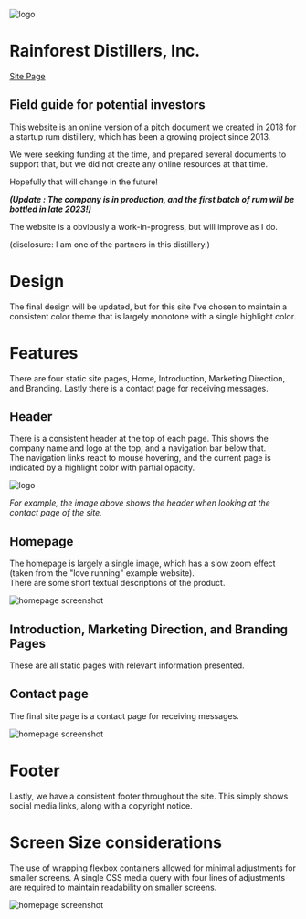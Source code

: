 
  

![logo](https://pxp888.github.io/RDI-field-guide/assets/images/rdilogo-02.png)

  

# Rainforest Distillers, Inc.

[Site Page](https://pxp888.github.io/RDI-field-guide/)

  

## Field guide for potential investors

  

This website is an online version of a pitch document we created in 2018 for a startup rum distillery, which has been a growing project since 2013.

  

We were seeking funding at the time, and prepared several documents to support that, but we did not create any online resources at that time.

  

Hopefully that will change in the future!

  

___(Update : The company is in production, and the first batch of rum will be bottled in late 2023!)___

  

The website is a obviously a work-in-progress, but will improve as I do.

(disclosure: I am one of the partners in this distillery.)

# Design
The final design will be updated, but for this site I've chosen to maintain a consistent color theme that is largely monotone with a single highlight color.  

# Features
There are four static site pages, Home, Introduction, Marketing Direction, and Branding. 
Lastly there is a contact page for receiving messages.  

## Header
There is a consistent header at the top of each page.  This shows the company name and logo at the top, and a navigation bar below that.  
The navigation links react to mouse hovering, and the current page is indicated by a highlight color with partial opacity.  

![logo](https://pxp888.github.io/RDI-field-guide/assets/images/rm-1.webp)

*For example, the image above shows the header when looking at the contact page of the site.*

## Homepage
The homepage is largely a single image, which has a slow zoom effect (taken from the "love running" example website).  
There are some short textual descriptions of the product.  

![homepage screenshot](https://pxp888.github.io/RDI-field-guide/assets/images/rm-2.webp)


## Introduction, Marketing Direction, and Branding Pages

These are all static pages with relevant information presented.  

## Contact page
The final site page is a contact page for receiving messages.  

![homepage screenshot](https://pxp888.github.io/RDI-field-guide/assets/images/rm-3.webp)


# Footer
Lastly, we have a consistent footer throughout the site.  This simply shows social media links, along with a copyright notice.  

# Screen Size considerations
The use of wrapping flexbox containers allowed for minimal adjustments for smaller screens.  A single CSS media query with four lines of adjustments are required to maintain readability on smaller screens.  

![homepage screenshot](https://pxp888.github.io/RDI-field-guide/assets/images/rm-4.webp)



